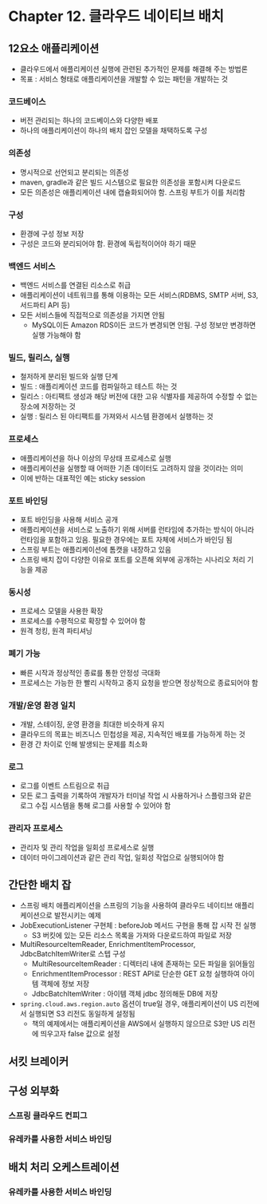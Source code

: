 # Chapter 12. 클라우드 네이티브 배치

## 12요소 애플리케이션
- 클라우드에서 애플리케이션 실행에 관련된 추가적인 문제를 해결해 주는 방법론
- 목표 : 서비스 형태로 애플리케이션을 개발할 수 있는 패턴을 개발하는 것

### 코드베이스
- 버전 관리되는 하나의 코드베이스와 다양한 배포
- 하나의 애플리케이션이 하나의 배치 잡인 모델을 채택하도록 구성

### 의존성
- 명시적으로 선언되고 분리되는 의존성
- maven, gradle과 같은 빌드 시스템으로 필요한 의존성을 포함시켜 다운로드
- 모든 의존성은 애플리케이션 내에 캡슐화되어야 함. 스프링 부트가 이를 처리함

### 구성
- 환경에 구성 정보 저장
- 구성은 코드와 분리되어야 함. 환경에 독립적이어야 하기 때문

### 백엔드 서비스
- 백엔드 서비스를 연결된 리소스로 취급
- 애플리케이션이 네트워크를 통해 이용하는 모든 서비스(RDBMS, SMTP 서버, S3, 서드파티 API 등)
- 모든 서비스들에 직접적으로 의존성을 가지면 안됨
  - MySQL이든 Amazon RDS이든 코드가 변경되면 안됨. 구성 정보만 변경하면 실행 가능해야 함

### 빌드, 릴리스, 실행
- 철저하게 분리된 빌드와 실행 단계
- 빌드 : 애플리케이션 코드를 컴파일하고 테스트 하는 것
- 릴리스 : 아티팩트 생성과 해당 버전에 대한 고유 식별자를 제공하여 수정할 수 없는 장소에 저장하는 것
- 실행 : 릴리스 된 아티팩트를 가져와서 시스템 환경에서 실행하는 것

### 프로세스
- 애플리케이션을 하나 이상의 무상태 프로세스로 실행
- 애플리케이션을 실행할 때 어떠한 기존 데이터도 고려하지 않을 것이라는 의미
- 이에 반하는 대표적인 예는 sticky session

### 포트 바인딩
- 포트 바인딩을 사용해 서비스 공개
- 애플리케이션을 서비스로 노출하기 위해 서버를 런타임에 추가하는 방식이 아니라 런타임을 포함하고 있음. 필요한 경우에는 포트 자체에 서비스가 바인딩 됨
- 스프링 부트는 애플리케이션에 톰캣을 내장하고 있음
- 스프링 배치 잡이 다양한 이유로 포트를 오픈해 외부에 공개하는 시나리오 처리 기능을 제공

### 동시성
- 프로세스 모델을 사용한 확장
- 프로세스를 수평적으로 확장할 수 있어야 함
- 원격 청킹, 원격 파티셔닝

### 폐기 가능
- 빠른 시작과 정상적인 종료를 통한 안정성 극대화
- 프로세스는 가능한 한 빨리 시작하고 중지 요청을 받으면 정상적으로 종료되어야 함

### 개발/운영 환경 일치
- 개발, 스테이징, 운영 환경을 최대한 비슷하게 유지
- 클라우드의 목표는 비즈니스 민첩성을 제공, 지속적인 배포를 가능하게 하는 것
- 환경 간 차이로 인해 발생되는 문제를 최소화

### 로그
- 로그를 이벤트 스트림으로 취급
- 모든 로그 출력을 기록하여 개발자가 터미널 작업 시 사용하거나 스플렁크와 같은 로그 수집 시스템을 통해 로그를 사용할 수 있어야 함

### 관리자 프로세스
- 관리자 및 관리 작업을 일회성 프로세스로 실행
- 데이터 마이그레이션과 같은 관리 작업, 일회성 작업으로 실행되어야 함

## 간단한 배치 잡
- 스프링 배치 애플리케이션을 스프링의 기능을 사용하여 클라우드 네이티브 애플리케이션으로 발전시키는 예제
- JobExecutionListener 구현체 : beforeJob 메서드 구현을 통해 잡 시작 전 실행
  - S3 버킷에 있는 모든 리소스 목록을 가져와 다운로드하여 파일로 저장
- MultiResourceItemReader, EnrichmentItemProcessor, JdbcBatchItemWriter로 스텝 구성
  - MultiResourceItemReader : 디렉터리 내에 존재하는 모든 파일을 읽어들임
  - EnrichmentItemProcessor : REST API로 단순한 GET 요청 실행하여 아이템 객체에 정보 저장
  - JdbcBatchItemWriter : 아이템 객체 jdbc 정의해둔 DB에 저장
- ``spring.cloud.aws.region.auto`` 옵션이 true일 경우, 애플리케이션이 US 리전에서 실행되면 S3 리전도 동일하게 설정됨
  - 책의 예제에서는 애플리케이션을 AWS에서 실행하지 않으므로 S3만 US 리전에 띄우고자 false 값으로 설정

## 서킷 브레이커
## 구성 외부화
### 스프링 클라우드 컨피그
### 유레카를 사용한 서비스 바인딩
## 배치 처리 오케스트레이션
### 유레카를 사용한 서비스 바인딩